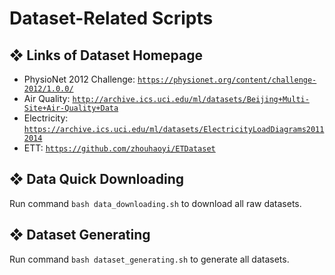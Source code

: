 # Dataset-Related Scripts

## ❖ Links of Dataset Homepage
* PhysioNet 2012 Challenge: [`https://physionet.org/content/challenge-2012/1.0.0/`](https://physionet.org/content/challenge-2012/1.0.0/)
* Air Quality: [`http://archive.ics.uci.edu/ml/datasets/Beijing+Multi-Site+Air-Quality+Data`](http://archive.ics.uci.edu/ml/datasets/Beijing+Multi-Site+Air-Quality+Data)
* Electricity: [`https://archive.ics.uci.edu/ml/datasets/ElectricityLoadDiagrams20112014`](https://archive.ics.uci.edu/ml/datasets/ElectricityLoadDiagrams20112014)
* ETT: [`https://github.com/zhouhaoyi/ETDataset`](https://github.com/zhouhaoyi/ETDataset)

## ❖ Data Quick Downloading
Run command `bash data_downloading.sh` to download all raw datasets.

## ❖ Dataset Generating
Run command `bash dataset_generating.sh` to generate all datasets.